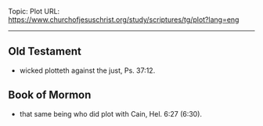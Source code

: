 Topic: Plot
URL: https://www.churchofjesuschrist.org/study/scriptures/tg/plot?lang=eng

---

## Old Testament

- wicked plotteth against the just, Ps. 37:12.

## Book of Mormon

- that same being who did plot with Cain, Hel. 6:27 (6:30).

